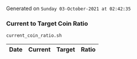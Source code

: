Generated on `Sunday 03-October-2021 at 02:42:35`

### Current to Target Coin Ratio
`current_coin_ratio.sh`

Date|Current|Target|Ratio
---|---|---|---
